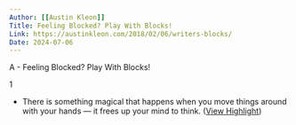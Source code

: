 ```yaml
---
Author: [[Austin Kleon]]
Title: Feeling Blocked? Play With Blocks!
Link: https://austinkleon.com/2018/02/06/writers-blocks/
Date: 2024-07-06
---
```

A - Feeling Blocked? Play With Blocks!

1
- There is something magical that happens when you move things around with your hands — it frees up your mind to think. ([View Highlight](https://read.readwise.io/read/01gntcch45a4qm5zzthknmxwj1))
